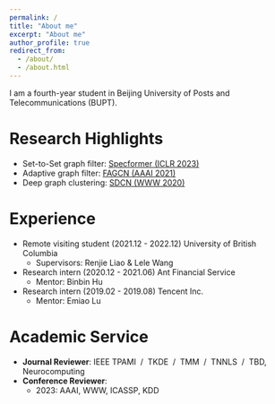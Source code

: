 ```yaml
---
permalink: /
title: "About me"
excerpt: "About me"
author_profile: true
redirect_from: 
  - /about/
  - /about.html
---
```


I am a fourth-year student in Beijing University of Posts and Telecommunications (BUPT).

Research Highlights
====
- Set-to-Set graph filter: [Specformer (ICLR 2023)]()
- Adaptive graph filter: [FAGCN (AAAI 2021)]()
- Deep graph clustering: [SDCN (WWW 2020)]()

Experience
====
- Remote visiting student (2021.12 - 2022.12) University of British Columbia
  - Supervisors: Renjie Liao & Lele Wang 
- Research intern (2020.12 - 2021.06) Ant Financial Service
  - Mentor: Binbin Hu
- Research intern (2019.02 - 2019.08) Tencent Inc.
  - Mentor: Emiao Lu

Academic Service
====
- **Journal Reviewer**: IEEE TPAMI &nbsp;/&nbsp; TKDE &nbsp;/&nbsp; TMM &nbsp;/&nbsp; TNNLS &nbsp;/&nbsp; TBD, Neurocomputing 
- **Conference Reviewer**:
  - 2023: AAAI, WWW, ICASSP, KDD
